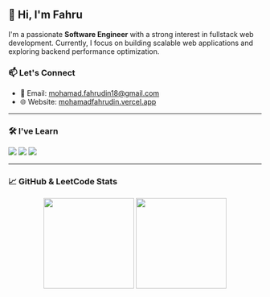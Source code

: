 ## 👋 Hi, I'm Fahru

I'm a passionate **Software Engineer** with a strong interest in fullstack web development. Currently, I focus on building scalable web applications and exploring backend performance optimization.

### 📫 Let's Connect

- 📧 Email: [mohamad.fahrudin18@gmail.com](mailto:mohamad.fahrudin18@gmail.com)  
- 🌐 Website: [mohamadfahrudin.vercel.app](https://mohamadfahrudin.vercel.app)

---

### 🛠️ I've Learn

<!-- Core Skills -->
<p>
  <img src="https://skillicons.dev/icons?i=js,ts,python,php" />
  <img src="https://skillicons.dev/icons?i=react,next,laravel,express,django" />
  <img src="https://skillicons.dev/icons?i=mysql,postgres,firebase,supabase" />
</p>

---

### 📈 GitHub & LeetCode Stats

<p align="center">
  <img height="180em" src="https://github-readme-stats.vercel.app/api/top-langs/?username=adinfahru&layout=compact&hide_border=true&langs_count=6&theme=tokyonight&bg_color=00000000" />
  <img height="180em" src="https://leetcard.jacoblin.cool/hellofahru?theme=catppuccinMocha&font=PT%20Mono" />
</p>
